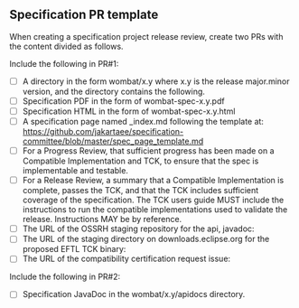 ## Specification PR template
When creating a specification project release review, create two PRs with the content divided as follows.

Include the following in PR#1:
- [ ] A directory in the form wombat/x.y where x.y is the release major.minor version, and the directory contains the following.
- [ ] Specification PDF in the form of wombat-spec-x.y.pdf
- [ ] Specification HTML in the form of wombat-spec-x.y.html
- [ ] A specification page named _index.md following the template at:
      https://github.com/jakartaee/specification-committee/blob/master/spec_page_template.md
- [ ] For a Progress Review, that sufficient progress has been made on
      a Compatible Implementation and TCK, to ensure that the spec is
      implementable and testable.
- [ ] For a Release Review, a summary that a Compatible Implementation
      is complete, passes the TCK, and that the TCK includes sufficient
      coverage of the specification. The TCK users guide MUST include
      the instructions to run the compatible implementations used to
      validate the release.  Instructions MAY be by reference.
- [ ] The URL of the OSSRH staging repository for the api, javadoc:
      <add URL here>
- [ ] The URL of the staging directory on downloads.eclipse.org for the proposed EFTL TCK binary:
      <add URL here>
- [ ] The URL of the compatibility certification request issue:
      <add URL here>

Include the following in PR#2:
- [ ] Specification JavaDoc in the wombat/x.y/apidocs directory.
